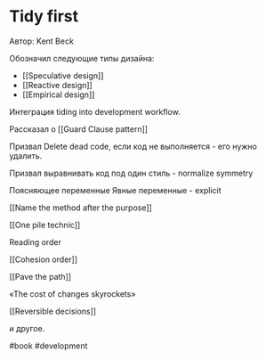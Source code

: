 # Tidy first

Автор: Kent Beck

Обозначил следующие типы дизайна:
- [[Speculative design]]
- [[Reactive design]]
- [[Empirical design]]

Интеграция tiding into development workflow.

Рассказал о [[Guard Clause pattern]]

Призвал Delete dead code, если код не выполняется - его нужно удалить.

Призвал выравнивать код под один стиль - normalize symmetry 

Поясняющее переменные
Явные переменные - explicit

[[Name the method after the purpose]]

[[One pile technic]]

Reading order 

[[Cohesion order]]

[[Pave the path]]

«The cost of changes skyrockets»

[[Reversible decisions]]

и другое.

#book #development 